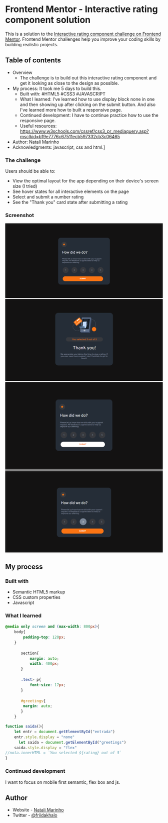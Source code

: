 # Frontend Mentor - Interactive rating component solution

This is a solution to the [Interactive rating component challenge on Frontend Mentor](https://www.frontendmentor.io/challenges/interactive-rating-component-koxpeBUmI). Frontend Mentor challenges help you improve your coding skills by building realistic projects. 

## Table of contents

- Overview
  - The challenge is to build out this interactive rating component and get it looking as close to the design as possible.
- My process: It took me 5 days to build this.
  - Built with: #HTML5 #CSS3 #JAVASCRIPT
  - What I learned: I've learned how to use display block none in one <section> and then showing up after clicking on the submit button. And also I've learned more how to built a responsive page.
  - Continued development: I have to continue practice how to use the responsive page. 
  - Useful resources: https://www.w3schools.com/cssref/css3_pr_mediaquery.asp?msclkid=b19e7776c67511ecb597332cb3c06465
- Author: Natali Marinho
- Acknowledgments: javascript, css and html.]

### The challenge

Users should be able to:

- View the optimal layout for the app depending on their device's screen size (I tried)
- See hover states for all interactive elements on the page
- Select and submit a number rating
- See the "Thank you" card state after submitting a rating

### Screenshot
![Tela1](./imagens/tela1.png)
![Tela2](./imagens/tela2.png)
![Tela3](./imagens/tela3.png)
![Tela4](./imagens/tela4.png)


## My process

### Built with

- Semantic HTML5 markup
- CSS custom properties
- Javascript

### What I learned

```css
@media only screen and (max-width: 800px){
    body{
        padding-top: 120px;
    }
    
       section{
           margin: auto;
           width: 400px;
       }
    
       .text> p{
           font-size: 17px;
       }
       
       #greetings{
        margin: auto;
       }
    }
```
```js
function saida(){
    let entr = document.getElementById("entrada")
    entr.style.display = "none"
      let saida = document.getElementById("greetings")
    saida.style.display = "flex"
//nota.innerHTML = `You selected ${rating} out of 5`
}
```

### Continued development
I want to focus on mobile first semantic, flex box and js.


## Author

- Website - [Natali Marinho](https://www.your-site.com)
- Twitter - [@friidakhalo](https://www.twitter.com/friidakhalo)
